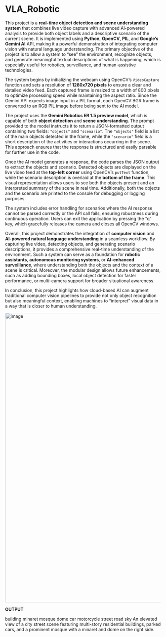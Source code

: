 # VLA_Robotic
This project is a **real-time object detection and scene understanding system** that combines live video capture with advanced AI-powered analysis to provide both object labels and a descriptive scenario of the current scene. It is implemented using **Python**, **OpenCV**, **PIL**, and **Google’s Gemini AI** API, making it a powerful demonstration of integrating computer vision with natural language understanding. The primary objective of the project is to allow a system to “see” the environment, recognize objects, and generate meaningful textual descriptions of what is happening, which is especially useful for robotics, surveillance, and human-assistive technologies.

The system begins by initializing the webcam using OpenCV’s `VideoCapture` function and sets a resolution of **1280x720 pixels** to ensure a clear and detailed video feed. Each captured frame is resized to a width of 800 pixels to optimize processing speed while maintaining the aspect ratio. Since the Gemini API expects image input in a PIL format, each OpenCV BGR frame is converted to an RGB PIL image before being sent to the AI model.

The project uses the **Gemini Robotics ER 1.5 preview model**, which is capable of both **object detection** and **scene understanding**. The prompt provided to the model instructs it to return a JSON-formatted output containing two fields: `"objects"` and `"scenario"`. The `"objects"` field is a list of the main objects detected in the frame, while the `"scenario"` field is a short description of the activities or interactions occurring in the scene. This approach ensures that the response is structured and easily parsable for further use in the code.

Once the AI model generates a response, the code parses the JSON output to extract the objects and scenario. Detected objects are displayed on the live video feed at the **top-left corner** using OpenCV’s `putText` function, while the scenario description is overlaid at the **bottom of the frame**. This visual representation allows users to see both the objects present and an interpreted summary of the scene in real time. Additionally, both the objects and the scenario are printed to the console for debugging or logging purposes.

The system includes error handling for scenarios where the AI response cannot be parsed correctly or the API call fails, ensuring robustness during continuous operation. Users can exit the application by pressing the “q” key, which gracefully releases the camera and closes all OpenCV windows.

Overall, this project demonstrates the integration of **computer vision** and **AI-powered natural language understanding** in a seamless workflow. By capturing live video, detecting objects, and generating scenario descriptions, it provides a comprehensive real-time understanding of the environment. Such a system can serve as a foundation for **robotic assistants**, **autonomous monitoring systems**, or **AI-enhanced surveillance**, where understanding both the objects and the context of a scene is critical. Moreover, the modular design allows future enhancements, such as adding bounding boxes, local object detection for faster performance, or multi-camera support for broader situational awareness.

In conclusion, this project highlights how cloud-based AI can augment traditional computer vision pipelines to provide not only object recognition but also meaningful context, enabling machines to “interpret” visual data in a way that is closer to human understanding.

<img width="1603" height="937" alt="image" src="https://github.com/user-attachments/assets/b07fac75-9acd-4cfa-8232-4f51e1919759" />

**OUTPUT**

building
minaret
mosque dome
car
motorcycle
street
road
sky
An elevated view of a city street scene featuring multi-story residential buildings, parked cars, and a prominent mosque with a minaret and dome on the right side.
